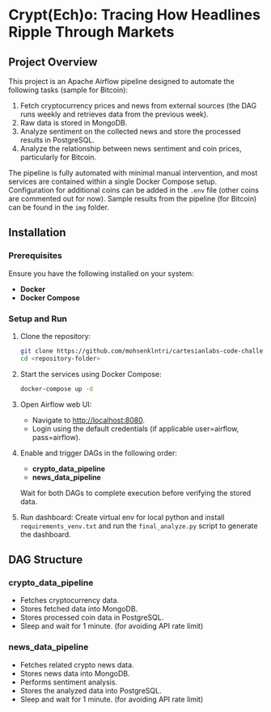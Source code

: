 # Crypt(Ech)o: Tracing How Headlines Ripple Through Markets

## Project Overview

This project is an Apache Airflow pipeline designed to automate the following tasks (sample for Bitcoin):

1. Fetch cryptocurrency prices and news from external sources (the DAG runs weekly and retrieves data from the previous week).
2. Raw data is stored in MongoDB.
3. Analyze sentiment on the collected news and store the processed results in PostgreSQL.
4. Analyze the relationship between news sentiment and coin prices, particularly for Bitcoin.

The pipeline is fully automated with minimal manual intervention, and most services are contained within a single Docker Compose setup. Configuration for additional coins can be added in the `.env` file (other coins are commented out for now). Sample results from the pipeline (for Bitcoin) can be found in the `img` folder.

## Installation

### Prerequisites

Ensure you have the following installed on your system:

- **Docker**
- **Docker Compose**

### Setup and Run

1. Clone the repository:

   ```sh
   git clone https://github.com/mohsenklntri/cartesianlabs-code-challenge.git
   cd <repository-folder>
2. Start the services using Docker Compose:

   ```sh
   docker-compose up -d
3. Open Airflow web UI:

   - Navigate to [http://localhost:8080](http://localhost:8080).
   - Login using the default credentials (if applicable user=airflow, pass=airflow).

4. Enable and trigger DAGs in the following order:

   - **crypto_data_pipeline**
   - **news_data_pipeline**

   Wait for both DAGs to complete execution before verifying the stored data.

5. Run dashboard:
   Create virtual env for local python and install `requirements_venv.txt` and run the `final_analyze.py` script to generate the dashboard.

## DAG Structure

### crypto_data_pipeline
- Fetches cryptocurrency data.
- Stores fetched data into MongoDB.
- Stores processed coin data in PostgreSQL.
- Sleep and wait for 1 minute. (for avoiding API rate limit)

### news_data_pipeline
- Fetches related crypto news data.
- Stores news data into MongoDB.
- Performs sentiment analysis.
- Stores the analyzed data into PostgreSQL.
- Sleep and wait for 1 minute. (for avoiding API rate limit)


